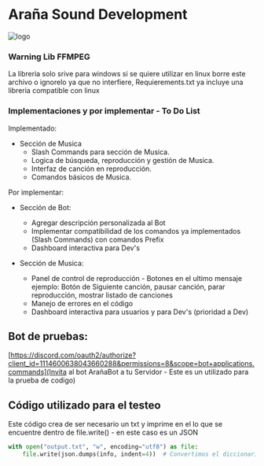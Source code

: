 # Araña Sound Development
![logo](https://github.com/BrayanBCode/SpiderBot/assets/134159765/527b4a22-a501-4ba1-b2bf-d7eefd0e9fa4)

### Warning Lib FFMPEG
La libreria solo srive para windows si se quiere utilizar en linux borre este archivo o ignorelo ya que no interfiere, Requierements.txt ya incluye una libreria compatible con linux 

### Implementaciones y por implementar - To Do List

Implementado:
+ Sección de Musica
	+ Slash Commands para sección de Musica.
	+ Logica de búsqueda, reproducción y gestión de Musica.
	+ Interfaz de canción en reproducción.
	+ Comandos básicos de Musica.

Por implementar:
+ Sección de Bot:
	+ Agregar descripción personalizada al Bot
	+ Implementar compatibilidad de los comandos ya implementados (Slash Commands) con comandos Prefix
	+ Dashboard interactiva para Dev's

+ Sección de Musica:
	+ Panel de control de reproducción - Botones en el ultimo mensaje ejemplo: Botón de Siguiente canción, pausar canción, parar reproducción, mostrar listado de canciones
	+ Manejo de errores en el código
	+ Dashboard interactiva para usuarios y para Dev's (prioridad a Dev)

## Bot de pruebas: 

[https://discord.com/oauth2/authorize?client_id=1114600638043660288&permissions=8&scope=bot+applications.commands](Invita al bot ArañaBot a tu Servidor - Este es un utilizado para la prueba de codigo)

## Código utilizado para el testeo

Este código crea de ser necesario un txt y imprime en el lo que se encuentre dentro de file.write() - en este caso es un JSON
```python
with open("output.txt", "w", encoding="utf8") as file:
    file.write(json.dumps(info, indent=4))  # Convertimos el diccionario a una cadena JSON para escribirlo en el archivo
```

